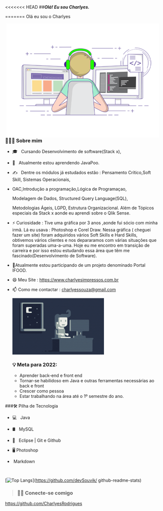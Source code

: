 <<<<<<< HEAD
##**_Olá! Eu sou Charlyes._**

=======
Olá eu sou o Charlyes


<img align="right" alt="GIF" src="https://raw.githubusercontent.com/devSouvik/devSouvik/master/gif3.gif" width="500"/>

###  👨🏻‍💻 Sobre mim 
- 🎓   Cursando  Desenvolvimento de software(Stack x),


- 🔭   Atualmente estou aprendendo JavaPoo.

- ✍️   Dentre os módulos já estudados estão : Pensamento Crítico,Soft Skill, Sistemas Operacionais,

- OAC,Introdução a programação,Lógica de Programaçao,

  Modelagem de Dados, Structured Query Language(SQL),

  Metodologias Ágeis, LGPD, Estrutura Organizacional. Além de Tópicos especiais da Stack x aonde eu aprendi sobre o Qlik Sense. 

- ⚡ Curiosidade : Tive uma gráfica por 3 anos ,aonde fui sócio com minha irmã. Lá eu usava : Photoshop e Corel Draw. Nessa gráfica ( cheguei fazer um site) foram adquiridos vários Soft Skills e Hard  Skills, obtivemos vários clientes e nos depararamos com várias situações que foram superadas uma-a-uma. Hoje eu me encontro em transição de carreira e por isso estou estudando essa área que têm me fascinado(Desenvolvimento de Software). 

- 💼Atualmente estou participando de um projeto denominado Portal IFOOD.

- 😄 Meu Site : https://www.charlyesimpressos.com.br

- 📫 Como me contactar : charlyessouza@gmail.com

  <img alt="Night Coding" src="https://raw.githubusercontent.com/AVS1508/AVS1508/master/assets/Night-Coding.gif" align="center"/>

  ### 💡 Meta para 2022:

  - Aprender back-end e front end
  - Tornar-se habilidoso em Java e outras ferramentas necessárias ao back e front
  - Crescer como pessoa
  - Estar trabalhando na área até o 1º semestre do ano.

###🛠 Pilha de Tecnologia

- 💻   Java 

- 🛢   MySQL 

- 🔧   Eclipse | Git e Github

- 🖥  Photoshop 

- ​     Markdown

  ​



[![ Top Langs ](https://github-readme-stats.vercel.app/api/top-langs/?username=devSouvik&layout=compact&text_color=daf7dc&bg_color=151515)](https://github.com/devSouvik/ github-readme-stats)

> ### 🤝🏻 Conecte-se comigo 

 https://github.com/CharlyesRodrigues
